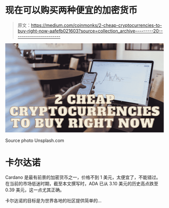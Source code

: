 # 现在可以购买两种便宜的加密货币

> 原文：<https://medium.com/coinmonks/2-cheap-cryptocurrencies-to-buy-right-now-aafefb021603?source=collection_archive---------20----------------------->

![](img/95627ee63606e1f586c36bb1b994cae6.png)

Source photo Unsplash.com

# 卡尔达诺

Cardano 是最有前景的加密货币之一，价格不到 1 美元，太便宜了，不能错过。在当前的市场低迷时期，截至本文撰写时，ADA 已从 3.10 美元的历史高点跌至 0.39 美元，这一点尤其正确。

卡尔达诺的目标是为世界各地的社区提供简单的…